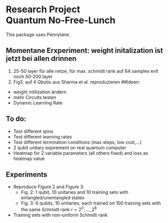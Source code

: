 # Research Project<br>Quantum No-Free-Lunch

This package uses Pennylane.

## Momentane Erxperiment: weight initalization ist jetzt bei allen drinnen
1. 25-50 layer für alle netze, für max. schmidt rank auf 64 samples
evlt noch 50-200 layer
2. Fig3. auf 4 Qbutis aus Sharma et al. reproduzieren
##Ideen:
- weight intilization ändern
- mehr Circuits testen
- Dynamic Learning Rate 

## To do:
- Test different qnns
- Test different learning rates
- Test different termination conditions (max steps, low cost,...)
- 2 qubit unitary expirement on real quantum computer
- Heatmap for 2 variable parameters (all others fixed) and loss as heatmap value

## Experiments
- Reproduce Figure 2 and Figure 3:
  - Fig. 2: 1 qubit, 10 unitaries and 10 training sets with entangled/unentangled states
  - Fig. 3: 6 qubits, 10 unitaries, each trained on 100 training sets with the same Schmidt rank $r = 2^0,\dots, 2^6$
- Training sets with non-uniform Schmidt rank

